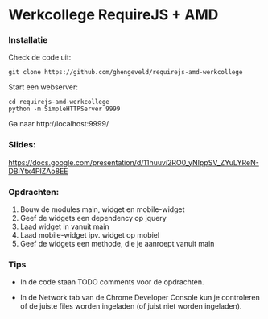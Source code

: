 # Werkcollege RequireJS + AMD

### Installatie

Check de code uit:

    git clone https://github.com/ghengeveld/requirejs-amd-werkcollege

Start een webserver:

    cd requirejs-amd-werkcollege
    python -m SimpleHTTPServer 9999

Ga naar http://localhost:9999/

### Slides:

https://docs.google.com/presentation/d/11huuvi2RO0_yNIppSV_ZYuLYReN-DBlYtx4PIZAo8EE

### Opdrachten:

1. Bouw de modules main, widget en mobile-widget
2. Geef de widgets een dependency op jquery
3. Laad widget in vanuit main
4. Laad mobile-widget ipv. widget op mobiel
5. Geef de widgets een methode, die je aanroept vanuit main

### Tips

- In de code staan TODO comments voor de opdrachten.

- In de Network tab van de Chrome Developer Console kun je controleren of de
  juiste files worden ingeladen (of juist niet worden ingeladen).
